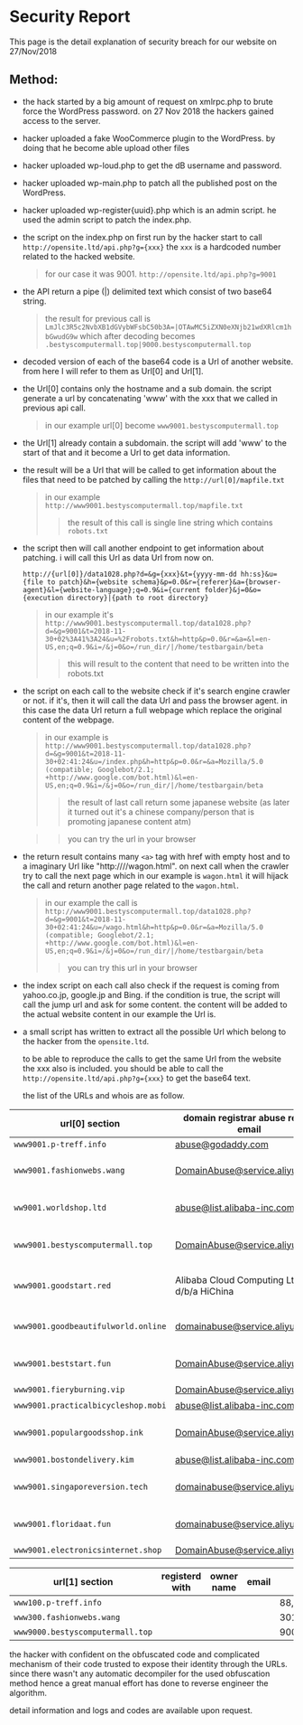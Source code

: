 # Security Report

This page is the detail explanation of security breach for our website on 27/Nov/2018

## Method:

* the hack started by a big amount of request on xmlrpc.php to brute force the WordPress password. on 27 Nov 2018 the hackers gained access to the server.
* hacker uploaded a fake WooCommerce plugin to the WordPress. by doing that he become able upload other files
* hacker uploaded wp-loud.php to get the dB username and password.
* hacker uploaded wp-main.php to patch all the published post on the WordPress.
* hacker uploaded wp-register{uuid}.php which is an admin script. he used the admin script to patch the index.php.
* the script on the index.php on first run by the hacker start to call `http://opensite.ltd/api.php?g={xxx}` the `xxx` is a hardcoded number related to the hacked website.
    > for our case it was 9001. 
`http://opensite.ltd/api.php?g=9001`

* the API return a pipe (|) delimited text which consist of two base64 string.
    >the result for previous call is `LmJlc3R5c2NvbXB1dGVybWFsbC50b3A=|OTAwMC5iZXN0eXNjb21wdXRlcm1hbGwudG9w` which after decoding becomes `.bestyscomputermall.top|9000.bestyscomputermall.top`

* decoded version of each of the base64 code is a Url of another website. from here I will refer to them as Url[0] and Url[1].
* the Url[0] contains only the hostname and a sub domain. the script generate a url by concatenating 'www' with the xxx that we called in previous api call.
    >in our example url[0] become `www9001.bestyscomputermall.top`

* the Url[1] already contain a subdomain. the script will add 'www' to the start of that and it become a Url to get data information.
* the result will be a Url that will be called to get information about the files that need to be patched by calling the `http://url[0]/mapfile.txt` 
    >in our example `http://www9001.bestyscomputermall.top/mapfile.txt`
    >> the result of this call is single line string which contains `robots.txt` 

* the script then will call another endpoint to get information about patching. i will call this Url as data Url from now on.

    `http://{url[0]}/data1028.php?d=&g={xxx}&t={yyyy-mm-dd hh:ss}&u={file to patch}&h={website schema}&p=0.0&r={referer}&a={browser-agent}&l={website-language};q=0.9&i={current folder}&j=0&o={execution directory}|{path to root directory}`
    
    >in our example it's `http://www9001.bestyscomputermall.top/data1028.php?d=&g=9001&t=2018-11-30+02%3A41%3A24&u=%2Frobots.txt&h=http&p=0.0&r=&a=&l=en-US,en;q=0.9&i=/&j=0&o=/run_dir/|/home/testbargain/beta`
    >> this will result to the content that need to be written into the robots.txt

* the script on each call to the website check if it's search engine crawler or not. if it's, then it will call the data Url and pass the browser agent. in this case the data Url return a full webpage which replace the original content of the webpage.
    >in our example is `http://www9001.bestyscomputermall.top/data1028.php?d=&g=9001&t=2018-11-30+02:41:24&u=/index.php&h=http&p=0.0&r=&a=Mozilla/5.0 (compatible; Googlebot/2.1; +http://www.google.com/bot.html)&l=en-US,en;q=0.9&i=/&j=0&o=/run_dir/|/home/testbargain/beta` 
    >>the result of last call return some japanese website (as later it turned out it's a chinese company/person that is promoting japanese content atm)

    >>you can try the url in your browser

* the return result contains many `<a>` tag with href with empty host and to a imaginary Url like "http:////wagon.html". on next call when the crawler try to call the next page which in our example is `wagon.html` it will hijack the call and return another page related to the `wagon.html`.

    >in our example the call is `http://www9001.bestyscomputermall.top/data1028.php?d=&g=9001&t=2018-11-30+02:41:24&u=/wago.html&h=http&p=0.0&r=&a=Mozilla/5.0 (compatible; Googlebot/2.1; +http://www.google.com/bot.html)&l=en-US,en;q=0.9&i=/&j=0&o=/run_dir/|/home/testbargain/beta`
    >>you can try this url in your browser

* the index script on each call also check if the request is coming from yahoo.co.jp, google.jp and Bing. if the condition is true, the script will call the jump url and ask for some content. the content will be added to the actual website content in our example the Url is.

* a small script has written to extract all the possible Url which belong to the hacker from the `opensite.ltd`. 

   to be able to reproduce the calls to get the same Url from the website the xxx also is included. you should be able to call the `http://opensite.ltd/api.php?g={xxx}` to get the base64 text.

   the list of the URLs and whois are as follow.

|url[0] section |domain registrar abuse report email| owner name | email| xxx number|
|---------------|--------------|--------------|------------|---|
|`www9001.p-treff.info` | abuse@godaddy.com| - | - | 88, 99|
|`www9001.fashionwebs.wang`|DomainAbuse@service.aliyun.com | wang xiao ling | yakamoyoto@yahoo.co.jp|301,302|
|`ww9001.worldshop.ltd`| abuse@list.alibaba-inc.com | wang xiao ling | - | 303|
|`www9001.bestyscomputermall.top`|DomainAbuse@service.aliyun.com| wang xiao ling | yakamoyoto@yahoo.co.jp |9001|
|`www9001.goodstart.red`|Alibaba Cloud Computing Ltd. d/b/a HiChina| 王晓玲/王晓玲 | - | 9002,9003|
|`www9001.goodbeautifulworld.online`|domainabuse@service.aliyun.com| wang xiao ling | - | 9004|
|`www9001.beststart.fun` |DomainAbuse@service.aliyun.com|wang xiao ling | - |9005| 
|`www9001.fieryburning.vip` |DomainAbuse@service.aliyun.com| - | - | 9006|
|`www9001.practicalbicycleshop.mobi` |abuse@list.alibaba-inc.com| 王晓玲 | - | 9007|
|`www9001.populargoodsshop.ink` |DomainAbuse@service.aliyun.com| wang xiao ling | - | 9008|
|`www9001.bostondelivery.kim` |abuse@list.alibaba-inc.com|王晓玲 | - | 9009|
|`www9001.singaporeversion.tech` |domainabuse@service.aliyun.com| wang xiao ling | - | 9010|
|`www9001.floridaat.fun` |domainabuse@service.aliyun.com| wang xiao ling | - | 9011|
|`www9001.electronicsinternet.shop` |DomainAbuse@service.aliyun.com| - | - | 9012|
  
|url[1] section |registerd with| owner name | email| xxx number|
|---------------|--------------|--------------|------------|---|
|`www100.p-treff.info`||||88,89|
| `www300.fashionwebs.wang` ||||301,302,303|
|`www9000.bestyscomputermall.top`||||9001,9002,9003,9004,9005,9006,9007,9008,9009,9010,9011,9012|


the hacker with confident on the obfuscated code and complicated mechanism of their code trusted to expose their identity through the URLs. since there wasn't any automatic decompiler for the used obfuscation method hence a great manual effort has done to reverse engineer the algorithm.

detail information and logs and codes are available upon request.



